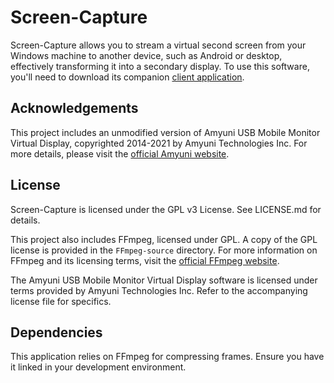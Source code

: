 # Screen-Capture

Screen-Capture allows you to stream a virtual second screen from your Windows machine to another device, such as Android or desktop, effectively transforming it into a secondary display. To use this software, you'll need to download its companion [client application](https://github.com/0CottonBuds/Screen-Capture-Android-Client).

## Acknowledgements

This project includes an unmodified version of Amyuni USB Mobile Monitor Virtual Display, copyrighted 2014-2021 by Amyuni Technologies Inc. For more details, please visit the [official Amyuni website](https://www.amyuni.com).

## License

Screen-Capture is licensed under the GPL v3 License. See LICENSE.md for details.

This project also includes FFmpeg, licensed under GPL. A copy of the GPL license is provided in the `FFmpeg-source` directory. For more information on FFmpeg and its licensing terms, visit the [official FFmpeg website](https://ffmpeg.org/legal.html).

The Amyuni USB Mobile Monitor Virtual Display software is licensed under terms provided by Amyuni Technologies Inc. Refer to the accompanying license file for specifics.

## Dependencies

This application relies on FFmpeg for compressing frames. Ensure you have it linked in your development environment.
